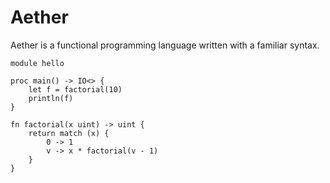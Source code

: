 # Aether

Aether is a functional programming language written with a familiar syntax.

```
module hello

proc main() -> IO<> {
    let f = factorial(10)
    println(f)
}

fn factorial(x uint) -> uint {
    return match (x) {
        0 -> 1
        v -> x * factorial(v - 1)
    }
}
```

